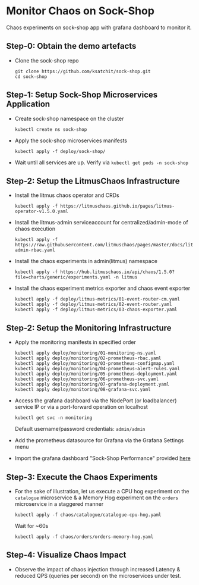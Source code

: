 # Monitor Chaos on Sock-Shop

Chaos experiments on sock-shop app with grafana dashboard to monitor it. 

## Step-0: Obtain the demo artefacts

- Clone the sock-shop repo

  ```
  git clone https://github.com/ksatchit/sock-shop.git
  cd sock-shop
  ```


## Step-1: Setup Sock-Shop Microservices Application

- Create sock-shop namespace on the cluster

  ```
  kubectl create ns sock-shop
  ```

- Apply the sock-shop microservices manifests

  ```
  kubectl apply -f deploy/sock-shop/
  ```

- Wait until all services are up. Verify via `kubectl get pods -n sock-shop`

## Step-2: Setup the LitmusChaos Infrastructure

- Install the litmus chaos operator and CRDs 

  ```
  kubectl apply -f https://litmuschaos.github.io/pages/litmus-operator-v1.5.0.yaml
  ```

- Install the litmus-admin serviceaccount for centralized/admin-mode of chaos execution

  ```
  kubectl apply -f https://raw.githubusercontent.com/litmuschaos/pages/master/docs/litmus-admin-rbac.yaml
  ```

- Install the chaos experiments in admin(litmus) namespace

  ```
  kubectl apply -f https://hub.litmuschaos.io/api/chaos/1.5.0?file=charts/generic/experiments.yaml -n litmus 
  ```

- Install the chaos experiment metrics exporter and chaos event exporter

  ```
  kubectl apply -f deploy/litmus-metrics/01-event-router-cm.yaml
  kubectl apply -f deploy/litmus-metrics/02-event-router.yaml
  kubectl apply -f deploy/litmus-metrics/03-chaos-exporter.yaml
  ```

## Step-2: Setup the Monitoring Infrastructure

- Apply the monitoring manifests in specified order

  ```
  kubectl apply deploy/monitoring/01-monitoring-ns.yaml
  kubectl apply deploy/monitoring/02-prometheus-rbac.yaml
  kubectl apply deploy/monitoring/03-prometheus-configmap.yaml
  kubectl apply deploy/monitoring/04-prometheus-alert-rules.yaml
  kubectl apply deploy/monitoring/05-prometheus-deployment.yaml
  kubectl apply deploy/monitoring/06-prometheus-svc.yaml
  kubectl apply deploy/monitoring/07-grafana-deployment.yaml
  kubectl apply deploy/monitoring/08-grafana-svc.yaml
  ```

- Access the grafana dashboard via the NodePort (or loadbalancer) service IP or via a port-forward operation on localhost

  ```
  kubectl get svc -n monitoring 
  ```

  Default username/password credentials: `admin/admin`

- Add the prometheus datasource for Grafana via the Grafana Settings menu


- Import the grafana dashboard "Sock-Shop Performance" provided [here](https://raw.githubusercontent.com/ksatchit/sock-shop/master/deploy/monitoring/10-grafana-dashboard.json)


## Step-3: Execute the Chaos Experiments


- For the sake of illustration, let us execute a CPU hog experiment on the `catalogue` microservice & a Memory Hog experiment on 
  the `orders` microservice in a staggered manner
 

  ```
  kubectl apply -f chaos/catalogue/catalogue-cpu-hog.yaml
  ```

  Wait for ~60s

  ```
  kubectl apply -f chaos/orders/orders-memory-hog.yaml
  ```

## Step-4: Visualize Chaos Impact

- Observe the impact of chaos injection through increased Latency & reduced QPS (queries per second) on the microservices 
  under test. 


